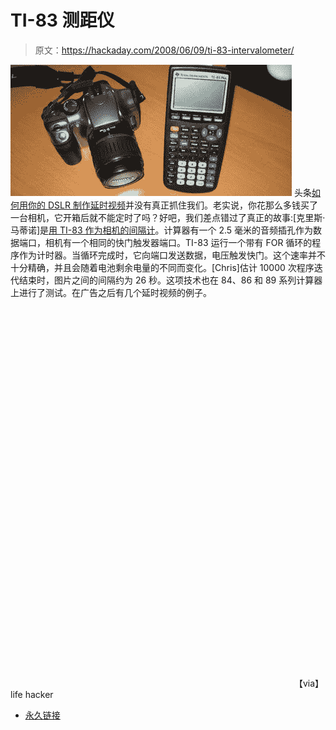 # TI-83 测距仪

> 原文：<https://hackaday.com/2008/06/09/ti-83-intervalometer/>

![](img/f3660091ff5ae9c46a0c69acadfceef3.png)
头条[如何用你的 DSLR 制作延时视频](http://digital-photography-school.com/blog/how-to-make-a-time-lapse-video-with-your-dslr/)并没有真正抓住我们。老实说，你花那么多钱买了一台相机，它开箱后就不能定时了吗？好吧，我们差点错过了真正的故事:[克里斯·马蒂诺]是[用 TI-83 作为相机的间隔计](http://www.instructables.com/id/Turn-a-TI-Graphing-Calculator-into-an-Intervalomet/)。计算器有一个 2.5 毫米的音频插孔作为数据端口，相机有一个相同的快门触发器端口。TI-83 运行一个带有 FOR 循环的程序作为计时器。当循环完成时，它向端口发送数据，电压触发快门。这个速率并不十分精确，并且会随着电池剩余电量的不同而变化。[Chris]估计 10000 次程序迭代结束时，图片之间的间隔约为 26 秒。这项技术也在 84、86 和 89 系列计算器上进行了测试。在广告之后有几个延时视频的例子。

<object type="application/x-shockwave-flash" width="450" height="304" data="http://www.flickr.com/apps/video/stewart.swf?v=49235" classid="clsid:D27CDB6E-AE6D-11cf-96B8-444553540000"><param name="flashvars" value="intl_lang=en-us&amp;photo_secret=99c46c668c&amp;photo_id=2558066911"><param name="movie" value="http://www.flickr.com/apps/video/stewart.swf?v=49235"><param name="bgcolor" value="#000000"><param name="allowFullScreen" value="true"></object>
<object type="application/x-shockwave-flash" width="450" height="300" data="http://www.flickr.com/apps/video/stewart.swf?v=49235" classid="clsid:D27CDB6E-AE6D-11cf-96B8-444553540000"><param name="flashvars" value="intl_lang=en-us&amp;photo_secret=9122bd3511&amp;photo_id=2471844365"><param name="movie" value="http://www.flickr.com/apps/video/stewart.swf?v=49235"><param name="bgcolor" value="#000000"><param name="allowFullScreen" value="true"></object>
【via】life hacker

*   [永久链接](http://www.instructables.com/id/Turn-a-TI-Graphing-Calculator-into-an-Intervalomet/)